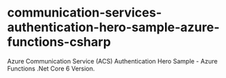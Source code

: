 # communication-services-authentication-hero-sample-azure-functions-csharp
Azure Communication Service (ACS) Authentication Hero Sample - Azure Functions .Net Core 6 Version. 
